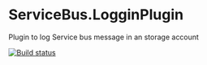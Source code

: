 # ServiceBus.LogginPlugin
Plugin to log Service bus message in an storage account


[![Build status](https://ci.appveyor.com/api/projects/status/exm6ci9h8ll7gq0s?svg=true)](https://ci.appveyor.com/project/DGenix/servicebus-logginplugin)

